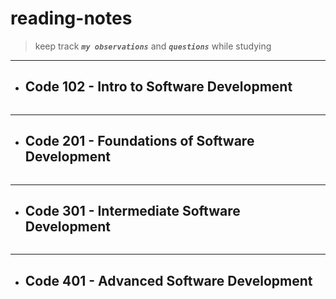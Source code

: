 # reading-notes

> keep track ***`my observations`*** and ***`questions`*** while studying

_______________


 * ## Code 102 - Intro to Software Development
```
```

__________________________


 * ## Code 201 - Foundations of Software Development

```
```

_______________________


* ## Code 301 - Intermediate Software Development

```
```
_______________

* ## Code 401 - Advanced Software Development

```
```